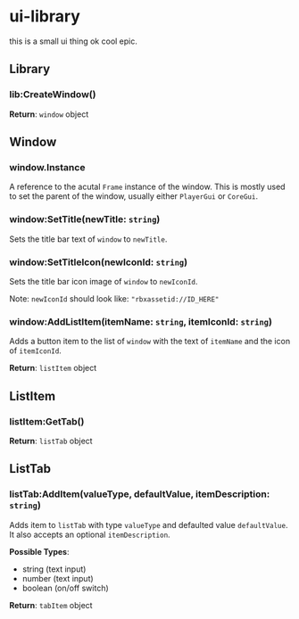 # ui-library

this is a small ui thing ok cool epic.

## Library

### lib:CreateWindow()

**Return**: `window` object

## Window

### window.Instance

A reference to the acutal `Frame` instance of the window.
This is mostly used to set the parent of the window, usually either `PlayerGui` or `CoreGui`.

### window:SetTitle(newTitle: `string`)

Sets the title bar text of `window` to `newTitle`.

### window:SetTitleIcon(newIconId: `string`)

Sets the title bar icon image of `window` to `newIconId`.

Note: `newIconId` should look like: `"rbxassetid://ID_HERE"`

### window:AddListItem(itemName: `string`, itemIconId: `string`)

Adds a button item to the list of `window` with the text of `itemName` and the icon of `itemIconId`.

**Return**: `listItem` object

## ListItem

### listItem:GetTab()

**Return**: `listTab` object

## ListTab

### listTab:AddItem(valueType, defaultValue, itemDescription: `string`)

Adds item to `listTab` with type `valueType` and defaulted value `defaultValue`. It also accepts an optional `itemDescription`.

**Possible Types**:
- string (text input)
- number (text input)
- boolean (on/off switch)

**Return**: `tabItem` object
